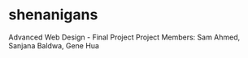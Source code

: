 # shenanigans
Advanced Web Design - Final Project
Project Members: Sam Ahmed, Sanjana Baldwa, Gene Hua
